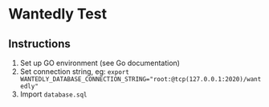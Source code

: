 # Wantedly Test

## Instructions

1. Set up GO environment (see Go documentation)
2. Set connection string, eg: `export WANTEDLY_DATABASE_CONNECTION_STRING="root:@tcp(127.0.0.1:2020)/wantedly"`
3. Import `database.sql`
